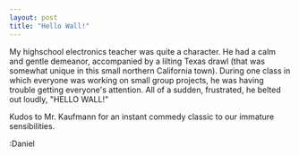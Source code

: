 ```yaml
---
layout: post
title: "Hello Wall!"
---
```

My highschool electronics teacher was quite a character. He had a calm and gentle demeanor, accompanied by a lilting Texas drawl (that was somewhat unique in this small northern California town). During one class in which everyone was working on small group projects, he was having trouble getting everyone's attention. All of a sudden, frustrated, he belted out loudly, "HELLO WALL!" 

Kudos to Mr. Kaufmann for an instant commedy classic to our immature sensibilities.

:Daniel
